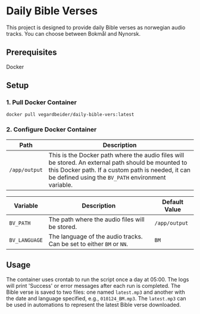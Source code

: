 # Daily Bible Verses

This project is designed to provide daily Bible verses as norwegian audio tracks. You can choose between Bokmål and Nynorsk.

## Prerequisites

Docker

## Setup

### 1. Pull Docker Container
`docker pull vegardbeider/daily-bible-vers:latest`

### 2. Configure Docker Container

| Path           | Description   |
| -------------- | ------------- |
| `/app/output`  | This is the Docker path where the audio files will be stored. An external path should be mounted to this Docker path. If a custom path is needed, it can be defined using the `BV_PATH` environment variable. |

| Variable      | Description   | Default Value |
| ------------- | ------------- | ------------- |
| `BV_PATH`     | The path where the audio files will be stored. | `/app/output` |
| `BV_LANGUAGE` | The language of the audio tracks. Can be set to either `BM` or `NN`. | `BM` |

## Usage
The container uses crontab to run the script once a day at 05:00. The logs will print 'Success' or error messages after each run is completed. The Bible verse is saved to two files: one named ``latest.mp3`` and another with the date and language specified, e.g., ``010124_BM.mp3``. The ``latest.mp3`` can be used in automations to represent the latest Bible verse downloaded.